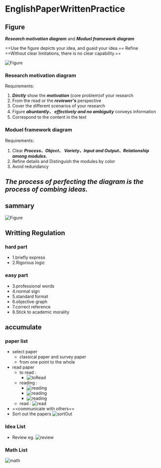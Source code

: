 # EnglishPaperWrittenPractice

## Figure

***Research motivation diagram*** and ***Moduel framework diagram***

==Use the figure depicts your idea, and guaid your idea.==
Refine
==Without clear limitations, there is no clear capability.==

![Figure](asset/academicRegularandRoutine/academic.png)

### Research motivation diagram

Requirements:

1) ***Dirctly*** show the ***motivation*** (core problem)of your research
2) From the read or the ***reviewer's*** perspective
3) Cover the different scenarios of your research
4) Figure ***abuntantly、 effectively and no ambiguity***  conveys information
5) Correspond to the content in the text

### Moduel framework diagram

Requirements:

1) Clear ***Process、Object、 Variety、Input and Output、Relationship among modules.***
2) Refine details and Distinguish the modules by color
3) Avoid  redundancy

## ***The process of perfecting the diagram is the process of combing ideas.***

## sammary

![Figure](asset/academicRegularandRoutine/academic1.png)

## Writting Regulation

### hard part

+ 1.briefly express
+ 2.Rigorous logic

### easy part

+ 3.professional words
+ 4.normal sign
+ 5.standard format
+ 6.objective graph
+ 7.correct reference
+ 8.Stick to academic morality

## accumulate

### paper list

+ select paper
  + classical paper and survey paper
  + from one point to the whole
+ read paper
  + to read :
    + ![toRead](asset/academicRegularandRoutine/toRead.png)
  + reading :
    + ![reading](asset/academicRegularandRoutine/reading.png)
    + ![reading](asset/academicRegularandRoutine/reading1.png)
    + ![reading](asset/academicRegularandRoutine/reading2.png)
  + read : ![read](asset/academicRegularandRoutine/read.png)
+ ==communicate with others==
+ Sort out the papers
![sortOut](asset/academicRegularandRoutine/sortOut.png)

### Idea List

+ Review
eg. ![review](asset/academicRegularandRoutine/review.png)

### Math List

![math](asset/academicRegularandRoutine/math.png)
